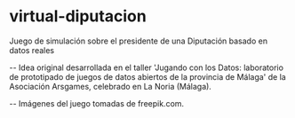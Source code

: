 # virtual-diputacion
Juego de simulación sobre el presidente de una Diputación basado en datos reales

-- Idea original desarrollada en el taller 'Jugando con los Datos: laboratorio de prototipado de juegos de datos abiertos de la provincia de Málaga' de la Asociación Arsgames, celebrado en La Noria (Málaga).

-- Imágenes del juego tomadas de freepik.com.
